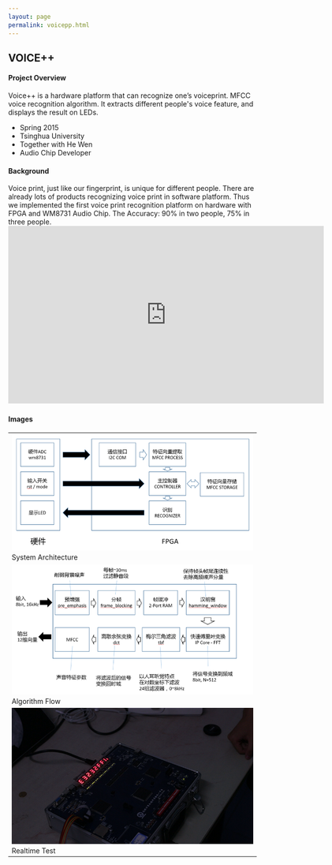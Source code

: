 ```yaml
---
layout: page
permalink: voicepp.html
---
```

<head>
	<link href="../assets/css/drcustom.css" rel="stylesheet" type="text/css">
</head>
<div class="P-page">
<h2 class="P-title">VOICE++</h2>

<!--Overview-->
<h4 class="P-subtitle">Project Overview</h4>
Voice++ is a hardware platform that can recognize one’s voiceprint. MFCC voice recognition algorithm. It extracts different people's voice feature, and displays the result on LEDs.

<ul class="P-list">
<li>Spring 2015</li>
<li>Tsinghua University</li>
<li>Together with He Wen</li>
<li>Audio Chip Developer</li>
</ul>

<!--Background-->
<h4 class="P-subtitle">Background</h4>
Voice print, just like our fingerprint, is unique for different people. There are already lots of products recognizing voice print in software platform. Thus we implemented the first voice print recognition platform on hardware with FPGA and WM8731 Audio Chip. The Accuracy: 90% in two people, 75% in three people.

<iframe class="P-iframe" width="640" height="360" src="https://www.youtube.com/embed/5YTHiGeH6Ro" frameborder="0" allowfullscreen></iframe>

<!--IMAGES-->
<h4 class="P-subtitle">Images</h4>
<table class="P-galary" border="0" cellspacing="7px" cellpadding="5px" style="margin-left:auto;margin-right:auto;text-align:left">
<tr>
<td><img src="../assets/img/portfolio/voicepp0.png" align="center" width="600px"/></td>
</tr>
<tr>
<td>System Architecture</td>
</tr>

<tr>
<td><img src="../assets/img/portfolio/voicepp1.png" align="center" width="600px"/></td>
</tr>
<tr>
<td>Algorithm Flow</td>
</tr>

<tr>
<td><img src="../assets/img/portfolio/voicepp2.png" align="center" width="600px"/></td>
</tr>
<tr>
<td>Realtime Test</td>
</tr>
 
</table>
</div>